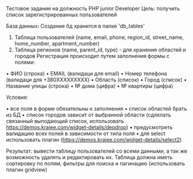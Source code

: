 Тестовое задание на должность PHP junior Developer
Цель: получить список зарегистрированных пользователей

База данных:
Создание бд хранится в папке 'db_tables'

1. Таблица пользователей (name, email, phone, region_id, street_name, home_number, apartment_number)
2. Таблица регионов (name, parent_id, type) - для хранения областей и городов
   Регистрация происходит путем заполнения формы с полями:

•	ФИО (строка)
•	EMAIL (валидаци для email)
•	Номер телефона (валидаци для +380XXXXXXXXX)
•	Область (список)
•	Город (список)
•	Название улицы (строка)
•	№ дома (цифра)
•	№ квартиры (цифра)

Условия:

•	все поля в форме обязательны к заполнения
•	список областей брать из БД
•	список городов зависит от выбранной области (сдлелать связанный выподающий список, использовать https://demos.krajee.com/widget-details/depdrop)
•	предусмотреть валидацию всех полей в зависимости от типа поля
•	для select использовать плагин (https://demos.krajee.com/widget-details/select2)

Результат: вывести таблицу пользователей со всеми данными, а так же возможность удалять и редактировать их.
Таблица должна иметь сортировку по полям, фильтры для поиска и пагинацию (использовать плагин gridview)
